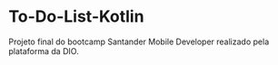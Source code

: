 # To-Do-List-Kotlin
Projeto final do bootcamp Santander Mobile Developer realizado pela plataforma da DIO.
